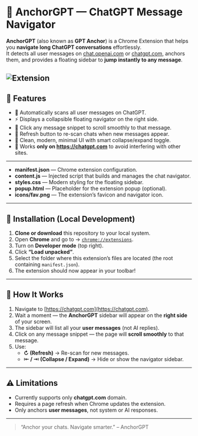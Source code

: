 # 🧭 AnchorGPT — ChatGPT Message Navigator

**AnchorGPT** (also known as **GPT Anchor**) is a Chrome Extension that helps you **navigate long ChatGPT conversations** effortlessly.  
It detects all user messages on [chat.openai.com](https://chat.openai.com) or [chatgpt.com](https://chatgpt.com), anchors them, and provides a floating sidebar to **jump instantly to any message**.

![Extension](https://res.cloudinary.com/dh9x227hi/image/upload/v1761641900/Screenshot_2025-10-28_at_2.23.20_PM_zxfecw.png)
---

## 🚀 Features

- 🧩 Automatically scans all user messages on ChatGPT.
- ⚡️ Displays a collapsible floating navigator on the right side.
- 🔖 Click any message snippet to scroll smoothly to that message.
- 🔁 Refresh button to re-scan chats when new messages appear.
- 📌 Clean, modern, minimal UI with smart collapse/expand toggle.
- 🎯 Works **only on https://chatgpt.com** to avoid interfering with other sites.

---

- **manifest.json** — Chrome extension configuration.
- **content.js** — Injected script that builds and manages the chat navigator.
- **styles.css** — Modern styling for the floating sidebar.
- **popup.html** — Placeholder for the extension popup (optional).
- **icons/fav.png** — The extension’s favicon and navigator icon.

---

## 🧩 Installation (Local Development)

1. **Clone or download** this repository to your local system.
2. Open **Chrome** and go to → [`chrome://extensions`](chrome://extensions).
3. Turn on **Developer mode** (top right).
4. Click **“Load unpacked”**.
5. Select the folder where this extension’s files are located (the root containing `manifest.json`).
6. The extension should now appear in your toolbar!

---

## 🧠 How It Works

1. Navigate to [https://chatgpt.com](https://chatgpt.com).
2. Wait a moment — the **AnchorGPT** sidebar will appear on the **right side** of your screen.
3. The sidebar will list all your **user messages** (not AI replies).
4. Click on any message snippet — the page will **scroll smoothly** to that message.
5. Use:
   - **↻ (Refresh)** → Re-scan for new messages.
   - **⇤ / ⇥ (Collapse / Expand)** → Hide or show the navigator sidebar.

---

## ⚠️ Limitations

- Currently supports only **chatgpt.com** domain.
- Requires a page refresh when Chrome updates the extension.
- Only anchors **user messages**, not system or AI responses.

---

> “Anchor your chats. Navigate smarter.” – AnchorGPT
